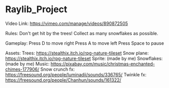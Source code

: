 # Raylib_Project
Video Link:
https://vimeo.com/manage/videos/890872505

Rules:
Don't get hit by the trees! Collect as many snowflakes as possible.

Gameplay:
Press D to move right
Press A to move left
Press Space to pause

Assets:
Trees: https://stealthix.itch.io/rpg-nature-tileset
Snow plane: https://stealthix.itch.io/rpg-nature-tileset
Sprite: (made by me)
Snowflakes: (made by me)
Music: https://pixabay.com/music/christmas-enchanted-chimes-177906/
Snow crunch fx: https://freesound.org/people/luminadii/sounds/336765/
Twinkle fx: https://freesound.org/people/Chanhun/sounds/161322/
